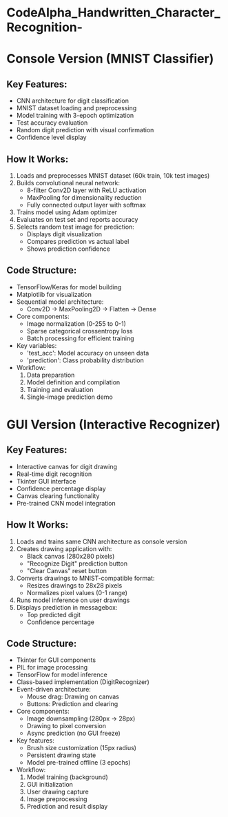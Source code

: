 # CodeAlpha_Handwritten_Character_Recognition-


# Console Version (MNIST Classifier)

## Key Features:
- CNN architecture for digit classification
- MNIST dataset loading and preprocessing
- Model training with 3-epoch optimization
- Test accuracy evaluation
- Random digit prediction with visual confirmation
- Confidence level display

## How It Works:
1. Loads and preprocesses MNIST dataset (60k train, 10k test images)
2. Builds convolutional neural network:
   - 8-filter Conv2D layer with ReLU activation
   - MaxPooling for dimensionality reduction
   - Fully connected output layer with softmax
3. Trains model using Adam optimizer
4. Evaluates on test set and reports accuracy
5. Selects random test image for prediction:
   - Displays digit visualization
   - Compares prediction vs actual label
   - Shows prediction confidence

## Code Structure:
- TensorFlow/Keras for model building
- Matplotlib for visualization
- Sequential model architecture:
  - Conv2D -> MaxPooling2D -> Flatten -> Dense
- Core components:
  - Image normalization (0-255 to 0-1)
  - Sparse categorical crossentropy loss
  - Batch processing for efficient training
- Key variables:
  - 'test_acc': Model accuracy on unseen data
  - 'prediction': Class probability distribution
- Workflow:
  1. Data preparation
  2. Model definition and compilation
  3. Training and evaluation
  4. Single-image prediction demo


# GUI Version (Interactive Recognizer)
## Key Features:
- Interactive canvas for digit drawing
- Real-time digit recognition
- Tkinter GUI interface
- Confidence percentage display
- Canvas clearing functionality
- Pre-trained CNN model integration

## How It Works:
1. Loads and trains same CNN architecture as console version
2. Creates drawing application with:
   - Black canvas (280x280 pixels)
   - "Recognize Digit" prediction button
   - "Clear Canvas" reset button
3. Converts drawings to MNIST-compatible format:
   - Resizes drawings to 28x28 pixels
   - Normalizes pixel values (0-1 range)
4. Runs model inference on user drawings
5. Displays prediction in messagebox:
   - Top predicted digit
   - Confidence percentage

## Code Structure:
- Tkinter for GUI components
- PIL for image processing
- TensorFlow for model inference
- Class-based implementation (DigitRecognizer)
- Event-driven architecture:
  - Mouse drag: Drawing on canvas
  - Buttons: Prediction and clearing
- Core components:
  - Image downsampling (280px → 28px)
  - Drawing to pixel conversion
  - Async prediction (no GUI freeze)
- Key features:
  - Brush size customization (15px radius)
  - Persistent drawing state
  - Model pre-trained offline (3 epochs)
- Workflow:
  1. Model training (background)
  2. GUI initialization
  3. User drawing capture
  4. Image preprocessing
  5. Prediction and result display
